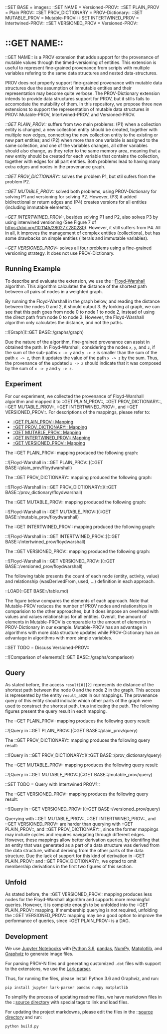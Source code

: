 ::SET BASE = images::
::SET NAME = Versioned-PROV::
::SET PLAIN_PROV = Plain PROV::
::SET PROV_DICTIONARY = PROV-Dictionary::
::SET MUTABLE_PROV = Mutable-PROV::
::SET INTERTWINED_PROV = Intertwined-PROV::
::SET VERSIONED_PROV = Versioned-PROV::


# ::GET NAME::

::GET NAME:: is a PROV extension that adds support for the provenance of mutable values through the timed-versioning of entities. This extension is useful to represent fine-grained provenance from scripts with multiple variables refering to the same data structures and nested data-structures.


PROV does not properly support fine-grained provenance with mutable data structures due the assumption of immutable entities and their representation may become quite verbose. The PROV-Dictionary extension intends to provide data structures support for PROV, but it stills fails to accomodate the mutability of them. In this repository, we propose three new extensions to support the representation of mutable data structures in PROV: Mutable-PROV, Intertwined-PROV, and Versioned-PROV.

*::GET PLAIN_PROV::* suffers from two main problems: (P1) when a collection entity is changed, a new collection entity should be created, together with multiple new edges, connecting the new collection entity to the existing or new part entities; and (P2) when more than one variable is assigned to the same collection, and one of the variables changes, all other variables should also change, as they refer to the same memory area, meaning that a new entity should be created for each variable that contains the collection, together with edges for all part entities. Both problems lead to having many extra edges and nodes in the provenance graph.

*::GET PROV_DICTIONARY::* solves the problem P1, but stil sufers from the problem P2.

*::GET MUTABLE_PROV::* solved both problems, using PROV-Dictionary for solving P1 and versioning for solving P2. However, (P3) it added bidirectional or return edges and (P4) creates versions for all entities (including immutable elements).

*::GET INTERTWINED_PROV::*, besides solving P1 and P2, also solves P3 by using interwined versioning (See Figure 7 of https://doi.org/10.1145/280277.280280). However, it still suffers from P4. All in all, it improves the management of complex entities (collections), but has some drawbacks on simple entities (literals and immutable variables).

*::GET VERSIONED_PROV::* solves all four problems using a fine-grained versioning strategy. It does not use PROV-Dictionary.


## Running Example

To describe and evaluate the extension, we use the ::[Floyd-Warshall](algorithm.py) algorithm. This algorithm calculates the distance of the shortest path between all pairs of nodes in a weighted graph.

By running the Floyd-Warshall in the graph below, and reading the distance between the nodes 0 and 2, it should output 3. By looking at graph, we can see that this path goes from node 0 to node 1 to node 2, instead of using the direct path from node 0 to node 2. However, the Floyd-Warshall algorithm only calculates the distance, and not the paths.

::![Graph](::GET BASE::/graphs/graph)

Due the nature of the algorithm, fine-grained provenance can assist in obtained the path. In Floyd-Warshall, considering the nodes `x`, `y`, and `z`, if the sum of the sub-paths `x -> y` and `y -> z` is smaller than the sum of the path `x -> z`, then it updates the value of the path `x -> z` by the sum. Thus, the provenance of the updated `x -> z` should indicate that it was composed by the sum of `x -> y` and `y -> z`.

## Experiment

For our experiment, we collected the provenance of Floyd-Warshall algorithm and mapped it to ::GET PLAIN_PROV::, ::GET PROV_DICTIONARY::, ::GET MUTABLE_PROV::, ::GET INTERTWINED_PROV::, and ::GET VERSIONED_PROV::. For descriptions of the mappings, please refer to:
  - [::GET PLAIN_PROV:: Mapping](prov.md)
  - [::GET PROV_DICTIONARY:: Mapping](prov-dictionary.md)
  - [::GET MUTABLE_PROV:: Mapping](mutable-prov.md)
  - [::GET INTERTWINED_PROV:: Mapping](intertwined-prov.md)
  - [::GET VERSIONED_PROV:: Mapping](versioned-prov.md)


The ::GET PLAIN_PROV:: mapping produced the following graph:

::![Floyd-Warshall in ::GET PLAIN_PROV::](::GET BASE::/plain_prov/floydwarshall)

The ::GET PROV_DICTIONARY:: mapping produced the following graph:

::![Floyd-Warshall in ::GET PROV_DICTIONARY::](::GET BASE::/prov_dictionary/floydwarshall)

The ::GET MUTABLE_PROV:: mapping produced the following graph:

::![Floyd-Warshall in ::GET MUTABLE_PROV::](::GET BASE::/mutable_prov/floydwarshall)

The ::GET INTERTWINED_PROV:: mapping produced the following graph:

::![Floyd-Warshall in ::GET INTERTWINED_PROV::](::GET BASE::/intertwined_prov/floydwarshall)

The ::GET VERSIONED_PROV:: mapping produced the following graph:

::![Floyd-Warshall in ::GET VERSIONED_PROV::](::GET BASE::/versioned_prov/floydwarshall)

The following table presents the count of each node (entity, activity, value) and relationship (wasDerivedFrom, used, ...) definition in each approach.

::LOAD(::GET BASE::/table.md)


The figure below compares the elements of each approach. Note that Mutable-PROV reduces the number of PROV nodes and relationships in comparision to the other approaches, but it does impose an overhead with values and values relationships for all entities. Overall, the amount of elements in Mutable-PROV is comparable to the amount of elements in PROV-Dictionary in our example. Mutable-PROV has an advantage in algorithms with more data structure updates while PROV-Dictionary han an advantage in algorithms with more simple variables.


::SET TODO = Discuss Versioned-PROV::

::![Comparison of elements](::GET BASE::/graphs/comparison)


## Query

As stated before, the access `result[0][2]` represents de distance of the shortest path between the node 0 and the node 2 in the graph. This access is represented by the entity `result_a020` in our mappings.
The provenance query of this entity should indicate which other parts of the graph were used to construct the shortest path, thus indicating the path. The following figures present the query result in each mapping.

The ::GET PLAIN_PROV:: mapping produces the following query result:

::![Query in ::GET PLAIN_PROV::](::GET BASE::/plain_prov/query)

The ::GET PROV_DICTIONARY:: mapping produces the following query result:

::![Query in ::GET PROV_DICTIONARY::](::GET BASE::/prov_dictionary/query)

The ::GET MUTABLE_PROV:: mapping produces the following query result:

::![Query in ::GET MUTABLE_PROV::](::GET BASE::/mutable_prov/query)

::SET TODO = Query with Intertwined PROV?::

The ::GET VERSIONED_PROV:: mapping produces the following query result:

::![Query in ::GET VERSIONED_PROV::](::GET BASE::/versioned_prov/query)

Querying with ::GET MUTABLE_PROV::, ::GET INTERTWINED_PROV::, and ::GET VERSIONED_PROV:: are harder than querying with ::GET PLAIN_PROV::, and ::GET PROV_DICTIONARY::, since the former mappings may include cycles and requires navigating through different edges. However, these mappings allow better derivation queries, by identifing that an entity that was generated as a part of a data structure was derived from the data structure, without deriving from the other parts of the data structure. Due the lack of support for this kind of derivation in ::GET PLAIN_PROV:: and ::GET PROV_DICTIONARY::, we opted to omit membership derivations in the first two figures of this section.

## Unfold

As stated before, the ::GET VERSIONED_PROV:: mapping produces less nodes for the Floyd-Warshall algorithm and supports more meaningful queries. However, it is complete enough to be unfolded into the ::GET PLAIN_PROV:: mapping. If membership querying is not required, unfolding the ::GET VERSIONED_PROV:: mapping may be a good option to improve the performance of queries, since ::GET PLAIN_PROV:: is a DAG.


## Development

We use [Jupyter Notebooks](https://github.com/dew-uff/mutable-PROV/tree/master/notebooks) with [Python 3.6](https://www.python.org/), [pandas](https://pandas.pydata.org/), [NumPy](http://www.numpy.org/), [Matplotlib](https://matplotlib.org/), and [Graphviz](https://www.graphviz.org/) to generate image files.

For parsing PROV-N files and generating customized `.dot` files with support to the extensions, we use the [Lark parser](https://github.com/erezsh/lark).

Thus, for running the files, please install Python 3.6 and Graphviz, and run:
```
pip install jupyter lark-parser pandas numpy matplotlib
```

To simplify the process of updating readme files, we have markdown files in the ::[source directory](source) with special tags to link and load files.

For updating the project markdowns, please edit the files in the ::[source directory](source) and run:
```
python build.py
```
